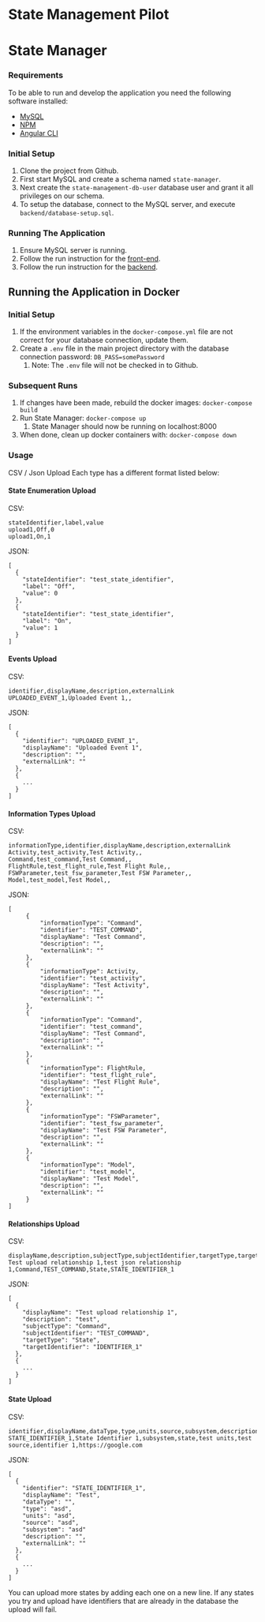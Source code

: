 # State Management Pilot

# State Manager

### Requirements
To be able to run and develop the application you need the following software installed:
- [MySQL](https://www.mysql.com/)
- [NPM](https://www.npmjs.com/get-npm)
- [Angular CLI](https://cli.angular.io/)

### Initial Setup
1. Clone the project from Github.
2. First start MySQL and create a schema named `state-manager`.
3. Next create the `state-management-db-user` database user and grant it all privileges on our schema.
4. To setup the database, connect to the MySQL server, and execute `backend/database-setup.sql`.

### Running The Application
1. Ensure MySQL server is running.
2. Follow the run instruction for the [front-end](front-end/README.md).
3. Follow the run instruction for the [backend](backend/README.md).

## Running the Application in Docker
### Initial Setup
1. If the environment variables in the `docker-compose.yml` file are not correct for your database connection, update them.
1. Create a `.env` file in the main project directory with the database connection password: `DB_PASS=somePassword`
    1. Note: The `.env` file will not be checked in to Github.

### Subsequent Runs
1. If changes have been made, rebuild the docker images: `docker-compose build`
1. Run State Manager: `docker-compose up`
    1. State Manager should now be running on localhost:8000
1. When done, clean up docker containers with: `docker-compose down`
### Usage

CSV / Json Upload
Each type has a different format listed below:

#### State Enumeration Upload

CSV:
```
stateIdentifier,label,value
upload1,Off,0
upload1,On,1
```

JSON:
```
[
  {
    "stateIdentifier": "test_state_identifier",
    "label": "Off",
    "value": 0
  },
  {
    "stateIdentifier": "test_state_identifier",
    "label": "On",
    "value": 1
  }
]
```

#### Events Upload

CSV:
```
identifier,displayName,description,externalLink
UPLOADED_EVENT_1,Uploaded Event 1,,
```

JSON:
```
[
  {
    "identifier": "UPLOADED_EVENT_1",
    "displayName": "Uploaded Event 1",
    "description": "",
    "externalLink": ""
  },
  {
    ...
  }
]
```

#### Information Types Upload

CSV:
```
informationType,identifier,displayName,description,externalLink
Activity,test_activity,Test Activity,,
Command,test_command,Test Command,,
FlightRule,test_flight_rule,Test Flight Rule,,
FSWParameter,test_fsw_parameter,Test FSW Parameter,,
Model,test_model,Test Model,,
```

JSON:
```
[
     {
         "informationType": "Command",
         "identifier": "TEST_COMMAND",
         "displayName": "Test Command",
         "description": "",
         "externalLink": ""
     },
     {
         "informationType": Activity,
         "identifier": "test_activity",
         "displayName": "Test Activity",
         "description": "",
         "externalLink": ""
     },
     {
         "informationType": "Command",
         "identifier": "test_command",
         "displayName": "Test Command",
         "description": "",
         "externalLink": ""
     },
     {
         "informationType": FlightRule,
         "identifier": "test_flight_rule",
         "displayName": "Test Flight Rule",
         "description": "",
         "externalLink": ""
     },
     {
         "informationType": "FSWParameter",
         "identifier": "test_fsw_parameter",
         "displayName": "Test FSW Parameter",
         "description": "",
         "externalLink": ""
     },
     {
         "informationType": "Model",
         "identifier": "test_model",
         "displayName": "Test Model",
         "description": "",
         "externalLink": ""
     }
]
```

#### Relationships Upload

CSV:
```
displayName,description,subjectType,subjectIdentifier,targetType,targetIdentifier
Test upload relationship 1,test json relationship 1,Command,TEST_COMMAND,State,STATE_IDENTIFIER_1
```

JSON:
```
[
  {
    "displayName": "Test upload relationship 1",
    "description": "test",
    "subjectType": "Command",
    "subjectIdentifier": "TEST_COMMAND",
    "targetType": "State",
    "targetIdentifier": "IDENTIFIER_1"
  },
  {
    ...
  }
]
```

#### State Upload

CSV:
```
identifier,displayName,dataType,type,units,source,subsystem,description,externalLink
STATE_IDENTIFIER_1,State Identifier 1,subsystem,state,test units,test source,identifier 1,https://google.com
```

JSON:
```
[
  {
    "identifier": "STATE_IDENTIFIER_1",
    "displayName": "Test",
    "dataType": "",
    "type": "asd",
    "units": "asd",
    "source": "asd",
    "subsystem": "asd"
    "description": "",
    "externalLink": ""
  },
  {
    ...
  }
]
```

You can upload more states by adding each one on a new line.  If any states you try and upload have identifiers that are already in the database the upload will fail.
